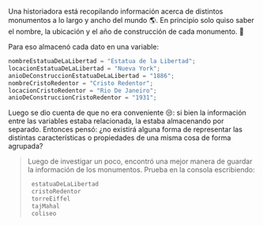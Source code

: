 Una historiadora está recopilando información acerca de distintos monumentos a lo largo y ancho del mundo :earth_americas:. En principio solo quiso saber el nombre, la ubicación y el año de construcción de cada monumento. :moyai:

Para eso almacenó cada dato en una variable:

```javascript
nombreEstatuaDeLaLibertad = "Estatua de la Libertad";
locacionEstatuaDeLaLibertad = "Nueva York";
anioDeConstruccionEstatuaDeLaLibertad = "1886";
nombreCristoRedentor = "Cristo Redentor";
locacionCristoRedentor = "Rio De Janeiro";
anioDeConstruccionCristoRedentor = "1931";
```

Luego se dio cuenta de que no era conveniente :unamused:: si bien la información entre las variables estaba relacionada, la estaba almacenando por separado. Entonces pensó: ¿no existirá alguna forma de representar las distintas características o propiedades de una misma cosa de forma agrupada?

> Luego de investigar un poco, encontró una mejor manera de guardar la información de los monumentos. Prueba en la consola escribiendo:
>
> ```javascript
>  estatuaDeLaLibertad
>  cristoRedentor
>  torreEiffel
>  tajMahal
>  coliseo
>```
